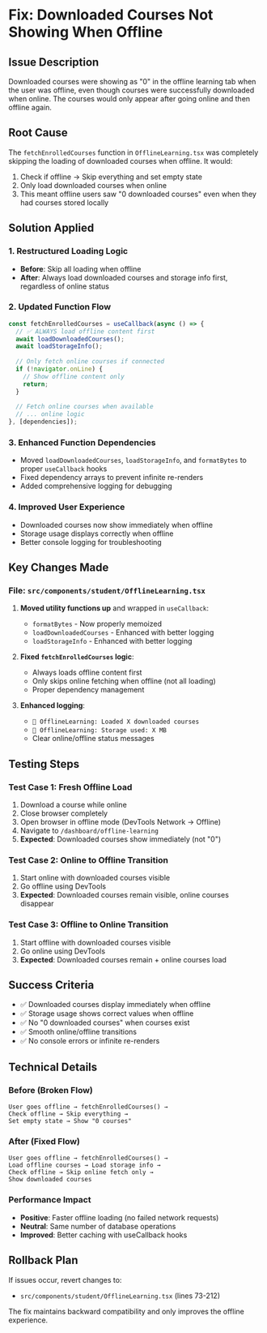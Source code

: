 # Fix: Downloaded Courses Not Showing When Offline

## Issue Description
Downloaded courses were showing as "0" in the offline learning tab when the user was offline, even though courses were successfully downloaded when online. The courses would only appear after going online and then offline again.

## Root Cause
The `fetchEnrolledCourses` function in `OfflineLearning.tsx` was completely skipping the loading of downloaded courses when offline. It would:

1. Check if offline → Skip everything and set empty state
2. Only load downloaded courses when online
3. This meant offline users saw "0 downloaded courses" even when they had courses stored locally

## Solution Applied

### 1. **Restructured Loading Logic**
- **Before**: Skip all loading when offline
- **After**: Always load downloaded courses and storage info first, regardless of online status

### 2. **Updated Function Flow**
```typescript
const fetchEnrolledCourses = useCallback(async () => {
  // ✅ ALWAYS load offline content first
  await loadDownloadedCourses();
  await loadStorageInfo();
  
  // Only fetch online courses if connected
  if (!navigator.onLine) {
    // Show offline content only
    return;
  }
  
  // Fetch online courses when available
  // ... online logic
}, [dependencies]);
```

### 3. **Enhanced Function Dependencies**
- Moved `loadDownloadedCourses`, `loadStorageInfo`, and `formatBytes` to proper `useCallback` hooks
- Fixed dependency arrays to prevent infinite re-renders
- Added comprehensive logging for debugging

### 4. **Improved User Experience**
- Downloaded courses now show immediately when offline
- Storage usage displays correctly when offline
- Better console logging for troubleshooting

## Key Changes Made

### File: `src/components/student/OfflineLearning.tsx`

1. **Moved utility functions up** and wrapped in `useCallback`:
   - `formatBytes` - Now properly memoized
   - `loadDownloadedCourses` - Enhanced with better logging
   - `loadStorageInfo` - Enhanced with better logging

2. **Fixed `fetchEnrolledCourses` logic**:
   - Always loads offline content first
   - Only skips online fetching when offline (not all loading)
   - Proper dependency management

3. **Enhanced logging**:
   - `📱 OfflineLearning: Loaded X downloaded courses`
   - `💾 OfflineLearning: Storage used: X MB`
   - Clear online/offline status messages

## Testing Steps

### Test Case 1: Fresh Offline Load
1. Download a course while online
2. Close browser completely
3. Open browser in offline mode (DevTools Network → Offline)
4. Navigate to `/dashboard/offline-learning`
5. **Expected**: Downloaded courses show immediately (not "0")

### Test Case 2: Online to Offline Transition
1. Start online with downloaded courses visible
2. Go offline using DevTools
3. **Expected**: Downloaded courses remain visible, online courses disappear

### Test Case 3: Offline to Online Transition  
1. Start offline with downloaded courses visible
2. Go online using DevTools
3. **Expected**: Downloaded courses remain + online courses load

## Success Criteria
- ✅ Downloaded courses display immediately when offline
- ✅ Storage usage shows correct values when offline
- ✅ No "0 downloaded courses" when courses exist
- ✅ Smooth online/offline transitions
- ✅ No console errors or infinite re-renders

## Technical Details

### Before (Broken Flow)
```
User goes offline → fetchEnrolledCourses() → 
Check offline → Skip everything → 
Set empty state → Show "0 courses"
```

### After (Fixed Flow)
```
User goes offline → fetchEnrolledCourses() → 
Load offline courses → Load storage info → 
Check offline → Skip online fetch only → 
Show downloaded courses
```

### Performance Impact
- **Positive**: Faster offline loading (no failed network requests)
- **Neutral**: Same number of database operations
- **Improved**: Better caching with useCallback hooks

## Rollback Plan
If issues occur, revert changes to:
- `src/components/student/OfflineLearning.tsx` (lines 73-212)

The fix maintains backward compatibility and only improves the offline experience.
